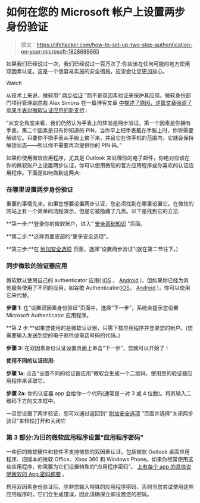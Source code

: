 # 如何在您的 Microsoft 帐户上设置两步身份验证

> 原文：<https://lifehacker.com/how-to-set-up-two-step-authentication-on-your-microsoft-1828699665>

如果我们已经说过一次，我们已经说过一百万次了:你应该在任何可能的地方使用双因素认证。这是一个很容易实施的安全措施，应该会让您更加放心。

Watch

从技术上来说，微软用“ [两步验证](https://lifehacker.com/the-difference-between-two-factor-and-two-step-authenti-1787159870#_ga=2.24026296.343801233.1535464336-1723114163.1524514905) ”而不是双因素验证来保护其应用。微软身份部门项目管理副总裁 Alex Simons 在一篇博客文章 [中描述了原因，这篇文章强调了苹果手表对微软认证应用的新支持](https://cloudblogs.microsoft.com/enterprisemobility/2018/08/27/microsoft-authenticator-companion-app-for-apple-watch-now-in-public-preview/) :

“从安全角度来看，我们仍然认为手表上的体验是两步验证。第一个因素是你拥有手表。第二个因素是只有你知道的 PIN。当你早上把手表戴在手腕上时，你将需要解锁它。只要你不把手表从手腕上摘下来，并且它在你手机的范围内，它就会保持解锁状态——所以你不需要再次提供你的 PIN 码。”

如果你使用微软应用程序，尤其是 Outlook 来处理你的电子邮件，你绝对应该在你的微软账户上设置两步认证，你可以使用微软的官方应用程序或你喜欢的认证应用程序。下面是如何做到这两点:

### 在哪里设置两步身份验证

重要的事情先来。如果您想要设置两步认证，您必须找到在哪里设置它。在微软的网站上有一个简单的流程演示，但是它被隐藏了几页。以下是找到它的方法:

**第一步:**登录你的微软账户，进入“ [安全基础知识](https://account.microsoft.com/security?refd=support.microsoft.com) ”页面。

**第二步:**选择页面底部的“更多安全选项”。

**第三步:**在 [附加安全选项](https://account.live.com/proofs/manage/additional?mkt=en-US&refd=account.microsoft.com&refp=security&uaid=35b3824cb58540e8b8f750971aafd585) 页面，选择“设置两步验证”(就在第二节往下。)

### 同步微软的验证器应用

微软默认使用自己的 authenticator 应用( [iOS](https://itunes.apple.com/app/microsoft-authenticator/id983156458) ， [Android](https://play.google.com/store/apps/details?id=com.azure.authenticator&referrer=adjust_reftag%3DctXaHZhe7w2Vk%26utm_source%3DAccountPortal_Authenticator_Upsell_Interrupt%26utm_campaign%3Dappstore_android) )，但如果你已经为其他服务使用了不同的应用，如谷歌 Authenticator([iOS](https://itunes.apple.com/us/app/google-authenticator/id388497605?mt=8)， [Android](https://play.google.com/store/apps/details?id=com.google.android.apps.authenticator2&hl=en_US) )，你可以使用它来代替。

**步骤 1:** 在“设置双因素身份验证”页面中，选择“下一步”，系统会提示您设置 Microsoft Authenticator 应用程序。

**第 2 步:**如果您使用的是微软认证器，只需下载应用程序并登录您的帐户。(您需要输入发送到您的电子邮件或电话号码的代码。)

**步骤 3:** 在双因素身份认证设置页面上单击“下一步”，您就可以开始了！

**使用不同的认证应用:**

**步骤 1a:** 点击“设置不同的验证器应用”微软会生成一个二维码。使用您的验证器应用程序来读取它。

**步骤 2a:** 你的认证器 app 会给你一个代码(通常是一对 3 或 4 位数)。将其输入二维码下方的文本框中。

一旦您设置了两步验证，您可以通过返回到“ [附加安全选项](https://account.live.com/proofs/Manage/additional) ”页面并选择“关闭两步验证”来轻松打开和关闭它

### 第 3 部分:为旧的微软应用程序设置“应用程序密码”

一些旧的微软硬件和软件不支持微软的双因素认证，包括微软 Outlook 桌面应用程序、旧版本的微软 Office、Xbox 360 和 Windows Phone。如果你经常使用这些应用程序，你需要为它们设置特殊的“应用程序密码”。 [上有每个 app 的具体说明微软的 App 密码纲要](https://support.microsoft.com/en-us/help/12409/microsoft-account-app-passwords-two-step-verification) 。

启用双因素身份验证后，除非您输入特殊的应用程序密码，否则当您尝试使用这些应用程序时，它们会生成错误，因此请确保立即设置您的密码。